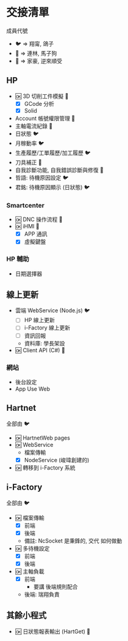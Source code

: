 # 交接清單

成員代號

- :bird: => 翔甯, 鴿子
- :horse: => 連林, 馬子狗
- :sheep: => 家豪, 逆來順受

## HP

- :ok: 3D 切削工件模擬 :horse:
  - [x] GCode 分析
  - [x] Solid
- Account 帳號權限管理 :horse:
- 主軸電流紀錄 :horse:
- 日狀態 :bird:
- 月稼動率 :bird:
- 生產履歷/工單履歷/加工履歷 :bird:
- 刀具補正 :horse:
- 自我診斷功能, 自我錯誤診斷與修復 :sheep:
- 哲語: 待機原因設定 :bird:
- 君銘: 待機原因顯示 (日狀態) :bird:

### Smartcenter

- :ok: DNC 操作流程 :horse:
- :ok: iHMI :horse:
  - [x] APP 通訊
  - [x] 虛擬鍵盤

### HP 輔助

- 日期選擇器

## 線上更新

- 雲端 WebService (Node.js) :bird:
  - [ ] HP 線上更新
  - [ ] i-Factory 線上更新
  - [ ] 資訊回報
  - 資料庫: 學長架設
- :ok: Client API (C#) :sheep:

### 網站

- 後台設定
- App Use Web

## Hartnet

全部由 :bird:

- :ok: HartnetWeb pages
- :ok: WebService
  - 檔案傳輸
  - [x] NodeService (峻瑋創建的)
- :ok: 轉移到 i-Factory 系統

## i-Factory

全部由 :bird:

- :ok: 檔案傳輸
  - [x] 前端
  - [x] 後端
  - 備註: NcSocket 是秉鋒的, 交代 如何做動
- :ok: 多待機設定
  - [x] 前端
  - [x] 後端
- :ok: 主軸負載
  - [x] 前端
    - 要講 後端規則配合
  - 後端: 瑞翔負責

## 其餘小程式

- :ok: 日狀態報表輸出 (HartGet) :sheep:
